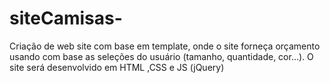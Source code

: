 # siteCamisas-
Criação de web site com base em template, onde o site forneça orçamento usando com base as seleções do usuário (tamanho, quantidade, cor...). O site será desenvolvido em HTML ,CSS e JS (jQuery)
